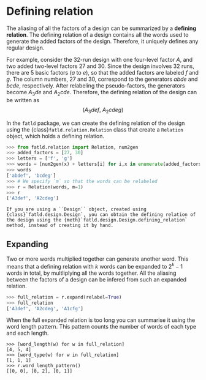 # Defining relation

The aliasing of all the factors of a design can be summarized by a **defining relation**.
The defining relation of a design contains all the words used to generate the added factors of the design.
Therefore, it uniquely defines any regular design.

For example, consider the 32-run design with one four-level factor $A$, and two added two-level factors 27 and 30.
Since the design involves 32 runs, there are 5 basic factors ($a$ to $e$), so that the added factors are labeled $f$ and $g$.
The column numbers, 27 and 30, correspond to the generators $abde$ and $bcde$, respectively.
After relabeling the pseudo-factors, the generators become $A_3de$ and $A_2cde$.
Therefore, the defining relation of the design can be written as
$$
(A_3def, \; A_2cdeg)
$$

In the ``fatld`` package, we can create the defining relation of the design using the {class}`fatld.relation.Relation` class that create a ``Relation`` object, which holds a defining relation.

```python
>>> from fatld.relation import Relation, num2gen
>>> added_factors = [27, 30]
>>> letters = ['f', 'g']
>>> words = [num2gen(x) + letters[i] for i,x in enumerate(added_factors)]
>>> words
['abdef', 'bcdeg']
>>> # We specify `m` so that the words can be relabeled
>>> r = Relation(words, m=1)
>>> r
['A3def', 'A2cdeg']
```

````{tip}
If you are using a ``Design`` object, created using {class}`fatld.design.Design`, you can obtain the defining relation of the design using the {meth}`fatld.design.Design.defining_relation` method, instead of creating it by hand.
````

## Expanding

Two or more words multiplied together can generate another word.
This means that a defining relation with $k$ words can be expanded to $2^k-1$ words in total, by multliplying all the words together.
All the aliasing between the factors of a design can be infered from such an expanded relation.

```python
>>> full_relation = r.expand(relabel=True)
>>> full_relation
['A3def', 'A2cdeg', 'A1cfg']
```

When the full expanded relation is too long you can summarise it using the word length pattern.
This pattern counts the number of words of each type and each length.

```{code} python
>>> [word_length(w) for w in full_relation]
[4, 5, 4]
>>> [word_type(w) for w in full_relation]
[1, 1, 1]
>>> r.word_length_pattern()
[[0, 0], [0, 2], [0, 1]]
```
